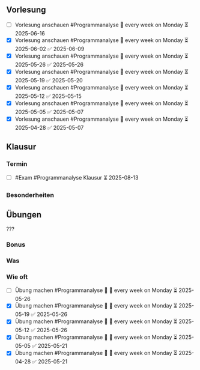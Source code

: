 ## Vorlesung
- [ ] Vorlesung anschauen #Programmanalyse 🔁 every week on Monday ⏳ 2025-06-16
- [x] Vorlesung anschauen #Programmanalyse 🔁 every week on Monday ⏳ 2025-06-02 ✅ 2025-06-09
- [x] Vorlesung anschauen #Programmanalyse 🔁 every week on Monday ⏳ 2025-05-26 ✅ 2025-05-26
- [x] Vorlesung anschauen #Programmanalyse 🔁 every week on Monday ⏳ 2025-05-19 ✅ 2025-05-20
- [x] Vorlesung anschauen #Programmanalyse 🔁 every week on Monday ⏳ 2025-05-12 ✅ 2025-05-15
- [x] Vorlesung anschauen #Programmanalyse 🔁 every week on Monday ⏳ 2025-05-05 ✅ 2025-05-07
- [x] Vorlesung anschauen #Programmanalyse 🔁 every week on Monday ⏳ 2025-04-28 ✅ 2025-05-07
## Klausur
### Termin
- [ ] #Exam #Programmanalyse Klausur ⏳ 2025-08-13

### Besonderheiten
## Übungen
???
### Bonus

### Was

### Wie oft

- [ ] Übung machen #Programmanalyse 🔼 🔁 every week on Monday ⏳ 2025-05-26
- [x] Übung machen #Programmanalyse 🔼 🔁 every week on Monday ⏳ 2025-05-19 ✅ 2025-05-26
- [x] Übung machen #Programmanalyse 🔼 🔁 every week on Monday ⏳ 2025-05-12 ✅ 2025-05-26
- [x] Übung machen #Programmanalyse 🔼 🔁 every week on Monday ⏳ 2025-05-05 ✅ 2025-05-21
- [x] Übung machen #Programmanalyse 🔼 🔁 every week on Monday ⏳ 2025-04-28 ✅ 2025-05-21